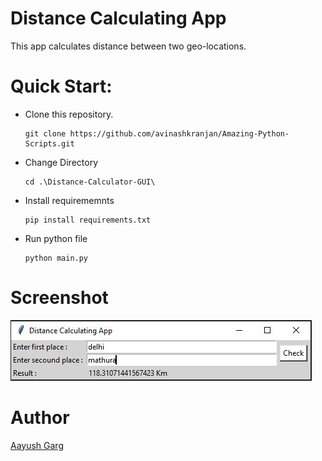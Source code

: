 # Distance Calculating App
This app calculates distance between two geo-locations.

# Quick Start:
- Clone this repository.

      git clone https://github.com/avinashkranjan/Amazing-Python-Scripts.git
      
- Change Directory

      cd .\Distance-Calculator-GUI\
      
- Install requirememnts

      pip install requirements.txt
      
- Run python file

      python main.py
      
# Screenshot

![](screenshot/capp.png)

# Author
[Aayush Garg](https://github.com/Aayush-hub)

